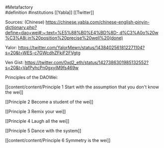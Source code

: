 #Metafactory  
	#definition 
#institutions 
		[[Yabla]]
		[[Twitter]]

Sources: 
(Chinese)
https://chinese.yabla.com/chinese-english-pinyin-dictionary.php?define=dao+wei#:~:text=%E5%88%B0%E4%BD%8D-,d%C3%A0o%20w%C3%A8i,in%20position%20precise%20well%20(done)

Yalor:
https://twitter.com/YalorMewn/status/1438402561812271104?s=20&t=WES-c7GWcdhZFkiF2FVgtg

Ven Gist:
https://twitter.com/0xd2_eth/status/1427386301985132552?s=20&t=VafPyhcPn0gxyiM9fs469w

Principles of the DAOWei:

[[content/content/Principle 1 Start with the assumption that you don't know the wei]]

[[Principle 2 Become a student of the wei]]

[[Principle 3 Remix your wei]]

[[Principle 4 Laugh all the wei]]

[[Principle 5 Dance with the system]]

[[content/content/Principle 6 Symmetry is the wei]]





	






